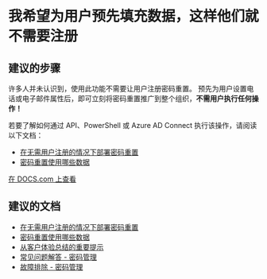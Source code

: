 <properties
    pageTitle="I want to pre-populate data for my users so they don't have to register"
    description="从客户体验总结的重要提示 - 提示 3"
    service="microsoft.aad"
    resource="Microsoft_AAD_IAM"
    authors="gahug"
    displayOrder="300"
    selfHelpType="resource"
    resourceTags="sspr_passwordreset"
    cloudEnvironments="public"
 />


# <a name="i-want-to-pre-populate-data-for-users-so-they-dont-have-to-register"></a>我希望为用户预先填充数据，这样他们就不需要注册

## <a name="recommended-steps"></a>**建议的步骤**
许多人并未认识到，使用此功能不需要让用户注册密码重置。  预先为用户设置电话或电子邮件属性后，即可立刻将密码重置推广到整个组织，**不需用户执行任何操作！**

若要了解如何通过 API、PowerShell 或 Azure AD Connect 执行该操作，请阅读以下文档：

* [在无需用户注册的情况下部署密码重置](https://docs.microsoft.com/azure/active-directory/active-directory-passwords-learn-more#deploying-password-reset-without-requiring-end-user-registration)
* [密码重置使用哪些数据](https://docs.microsoft.com/azure/active-directory/active-directory-passwords-learn-more#what-data-is-used-by-password-reset)




[在 DOCS.com 上查看](https://docs.microsoft.com/azure/active-directory/active-directory-passwords-getting-started#tip-3-deployment---pre-populate-data-for-your-users-so-they-dont-have-to-register)

## <a name="recommended-documents"></a>**建议的文档**

* [在无需用户注册的情况下部署密码重置](https://docs.microsoft.com/azure/active-directory/active-directory-passwords-learn-more#deploying-password-reset-without-requiring-end-user-registration)
* [密码重置使用哪些数据](https://docs.microsoft.com/azure/active-directory/active-directory-passwords-learn-more#what-data-is-used-by-password-reset)
* [从客户体验总结的重要提示](https://docs.microsoft.com/azure/active-directory/active-directory-passwords-getting-started#top-tips-from-our-customers-to-read-before-you-begin)
* [常见问题解答 - 密码管理](https://docs.microsoft.com/azure/active-directory/active-directory-passwords-faq)
* [故障排除 - 密码管理](https://docs.microsoft.com/azure/active-directory/active-directory-passwords-troubleshoot)

